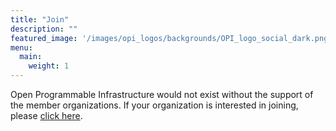 ```yaml
---
title: "Join"
description: ""
featured_image: '/images/opi_logos/backgrounds/OPI_logo_social_dark.png'
menu:
  main:
    weight: 1
---
```


Open Programmable Infrastructure would not exist without the support of the
member organizations. If your organization is interested in joining, please
[click here](https://enrollment.lfx.linuxfoundation.org/?project=opifund).
